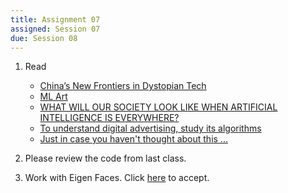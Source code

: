 ```yaml
---
title: Assignment 07
assigned: Session 07
due: Session 08
---
```


1.  Read
    -   [China’s New Frontiers in Dystopian Tech](https://www.theatlantic.com/magazine/archive/2018/04/big-in-china-machines-that-scan-your-face/554075/)
    -   [ML Art](https://www.blog.google/topics/machine-learning/making-music-using-new-sounds-generated-machine-learning/)
    -   [WHAT WILL OUR SOCIETY LOOK LIKE WHEN ARTIFICIAL INTELLIGENCE IS EVERYWHERE?](https://www.smithsonianmag.com/innovation/artificial-intelligence-future-scenarios-180968403/)
    -   [To understand digital advertising, study its algorithms](https://www.economist.com/news/science-and-technology/21739145-skinner-box-software-understand-digital-advertising-study-its-algorithms)
    -   [Just in case you haven't thought about this ...](https://www.nytimes.com/2018/03/19/technology/how-driverless-cars-work.html)

2.  Please review the code from last class.

3.  Work with Eigen Faces. Click [here](https://classroom.github.com/a/xNwuYB0W) to accept.
